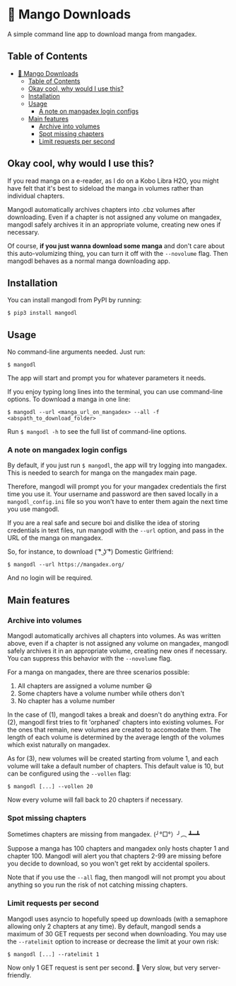 # 🥭 Mango Downloads

A simple command line app to download manga from mangadex.

## Table of Contents

- [🥭 Mango Downloads](#-mango-downloads)
  - [Table of Contents](#table-of-contents)
  - [Okay cool, why would I use this?](#okay-cool-why-would-i-use-this)
  - [Installation](#installation)
  - [Usage](#usage)
    - [A note on mangadex login configs](#a-note-on-mangadex-login-configs)
  - [Main features](#main-features)
    - [Archive into volumes](#archive-into-volumes)
    - [Spot missing chapters](#spot-missing-chapters)
    - [Limit requests per second](#limit-requests-per-second)

## Okay cool, why would I use this?

If you read manga on a e-reader, as I do on a Kobo Libra H2O, you might have felt that it's best to sideload the manga in volumes rather than individual chapters.

Mangodl automatically archives chapters into .cbz volumes after downloading. Even if a chapter is not assigned any volume on mangadex, mangodl safely archives it in an appropriate volume, creating new ones if necessary.

Of course, **if you just wanna download some manga** and don't care about this auto-volumizing thing, you can turn it off with the `--novolume` flag. Then mangodl behaves as a normal manga downloading app.

## Installation

You can install mangodl from PyPI by running:

```
$ pip3 install mangodl
```

## Usage

No command-line arguments needed. Just run:

```
$ mangodl
```

The app will start and prompt you for whatever parameters it needs.

If you enjoy typing long lines into the terminal, you can use command-line options. To download a manga in one line:

```
$ mangodl --url <manga_url_on_mangadex> --all -f <abspath_to_download_folder>
```

Run `$ mangodl -h` to see the full list of command-line options.

### A note on mangadex login configs

By default, if you just run `$ mangodl`, the app will try logging into mangadex. This is needed to search for manga on the mangadex main page.

Therefore, mangodl will prompt you for your mangadex credentials the first time you use it. Your username and password are then saved locally in a `mangodl_config.ini` file so you won't have to enter them again the next time you use mangodl.

If you are a real safe and secure boi and dislike the idea of storing credentials in text files, run mangodl with the `--url` option, and pass in the URL of the manga on mangadex.

So, for instance, to download ( ͡° ͜ʖ ͡°) Domestic Girlfriend:

```
$ mangodl --url https://mangadex.org/
```

And no login will be required.

## Main features

### Archive into volumes

Mangodl automatically archives all chapters into volumes. As was written above, even if a chapter is not assigned any volume on mangadex, mangodl safely archives it in an appropriate volume, creating new ones if necessary. You can suppress this behavior with the `--novolume` flag.

For a manga on mangadex, there are three scenarios possible:

1. All chapters are assigned a volume number 😃
2. Some chapters have a volume number while others don't
3. No chapter has a volume number

In the case of (1), mangodl takes a break and doesn't do anything extra. For (2), mangodl first tries to fit 'orphaned' chapters into existing volumes. For the ones that remain, new volumes are created to accomodate them. The length of each volume is determined by the average length of the volumes which exist naturally on mangadex.

As for (3), new volumes will be created starting from volume 1, and each volume will take a default number of chapters. This default value is 10, but can be configured using the `--vollen` flag:

```
$ mangodl [...] --vollen 20
```

Now every volume will fall back to 20 chapters if necessary.

### Spot missing chapters

Sometimes chapters are missing from mangadex. (╯°□°）╯︵ ┻━┻

Suppose a manga has 100 chapters and mangadex only hosts chapter 1 and chapter 100. Mangodl will alert you that chapters 2-99 are missing before you decide to download, so you won't get rekt by accidental spoilers.

Note that if you use the `--all` flag, then mangodl will not prompt you about anything so you run the risk of not catching missing chapters.

### Limit requests per second

Mangodl uses asyncio to hopefully speed up downloads (with a semaphore allowing only 2 chapters at any time). By default, mangodl sends a maximum of 30 GET requests per second when downloading. You may use the `--ratelimit` option to increase or decrease the limit at your own risk:

```
$ mangodl [...] --ratelimit 1
```

Now only 1 GET request is sent per second. 🐢 Very slow, but very server-friendly.
